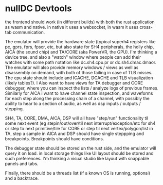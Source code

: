 # nullDC Devtools
the frontend should work (in different builds) with both the rust application as wasm and native. in native it uses a websocket, in wasm it uses cross-tab communication.

The emulator will provide the hardware state (typical superh4 registers like pc, gprs, fprs, fpscr, etc, but also state for SH4 peripherals, the holly chip, AICA (the sound chip) and TA/CORE (aka PowerVR, the GPU). I'm thinking a device tree, and also a "watch" window where people can add their watches with some path notation like dc.sh4.cpu.pr or dc.sh4.dmac.dmaor. The emulator will also provide memory windows / views as well as disassembly on demand, with both of those failing in case of TLB misses. The cpu state should include and ICACHE, DCACHE and TLB visualization (likely tables?). I Also want to have views for TA debugger and CORE debugger, where you can inspect the lists / analyze logs of previous frames. Similarly for AICA i want to have channel state inspection, and waveforms for each step along the processing chain of a channel, with possibly the ability to hear to a section of audio, as well as dsp inputs / outputs / stepping.

SH4, TA, CORE, DMA, AICA, DSP will all have "step/run" functionality til some next event (eg stepin/out/over/til next interrupt/exception/etc for sh4 or step to next primitive/tile for CORE or step til next vertex/polygon/list in TA, step a sample in AICA and DSP should have single steppping and breakpoints. Breakpoints should have conditions.

The debugger state should be stored un the rust side, and the emulator will query it on load. in local storage things like UI layout should be stored and such preferences. I'm thinking a visual studio like layout with snappable panels and tabs.

Finally, there should be a threads list (if a known OS is running, optional) and a backtrace.